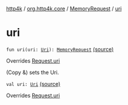 [http4k](../../index.md) / [org.http4k.core](../index.md) / [MemoryRequest](index.md) / [uri](./uri.md)

# uri

`fun uri(uri: `[`Uri`](../-uri/index.md)`): `[`MemoryRequest`](index.md) [(source)](https://github.com/http4k/http4k/blob/master/http4k-core/src/main/kotlin/org/http4k/core/http.kt#L220)

Overrides [Request.uri](../-request/uri.md)

(Copy &amp;) sets the Uri.

`val uri: `[`Uri`](../-uri/index.md) [(source)](https://github.com/http4k/http4k/blob/master/http4k-core/src/main/kotlin/org/http4k/core/http.kt#L217)

Overrides [Request.uri](../-request/uri.md)

